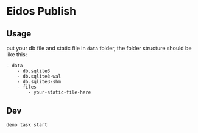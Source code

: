 # Eidos Publish

## Usage

put your db file and static file in `data` folder, the folder structure should be like this:

```
- data
    - db.sqlite3
    - db.sqlite3-wal
    - db.sqlite3-shm
    - files
        - your-static-file-here
```

## Dev

```
deno task start
```